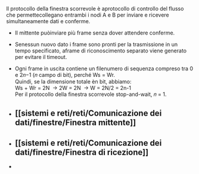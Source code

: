 Il protocollo della finestra scorrevole è aprotocollo di controllo del flusso che permettecollegano entrambi i nodi A e B per inviare e ricevere simultaneamente dati e conferme.

- Il mittente puòinviare più frame senza dover attendere conferme.
    
- Senessun nuovo dato i frame sono pronti per la trasmissione in un tempo specificato, aframe di riconoscimento separato viene generato per evitare il timeout.
    
- Ogni frame in uscita contiene un filenumero di sequenza compreso tra 0 e 2𝑛−1 (𝑛 campo di bit), perché Ws = Wr.  
    Quindi, se la dimensione totale èn bit, abbiamo:  
    Ws + Wr = 2N  → 2W = 2N  → W = 2N/2 = 2n-1  
    Per il protocollo della finestra scorrevole stop-and-wait, 𝑛 = 1.
    

- ## [[sistemi e reti/reti/Comunicazione dei dati/finestre/Finestra mittente]]
- ## [[sistemi e reti/reti/Comunicazione dei dati/finestre/Finestra di ricezione]]
- 



    

